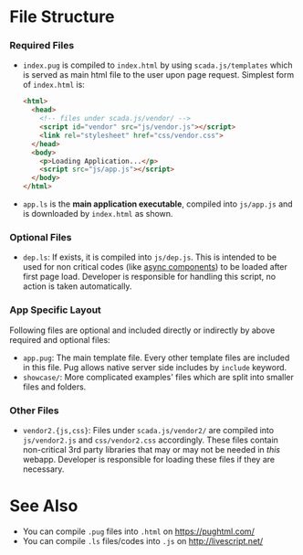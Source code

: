# File Structure  

### Required Files

* `index.pug` is compiled to `index.html` by using `scada.js/templates` which is served as main html file to the user upon page request. Simplest form of `index.html` is:

    ```html
    <html>
      <head>
        <!-- files under scada.js/vendor/ -->
        <script id="vendor" src="js/vendor.js"></script>
        <link rel="stylesheet" href="css/vendor.css"> 
      </head>
      <body>
        <p>Loading Application...</p>
        <script src="js/app.js"></script>
      </body>
    </html>
    ```

* `app.ls` is the **main application executable**, compiled into `js/app.js` and is downloaded by `index.html` as shown.

### Optional Files

* `dep.ls`: If exists, it is compiled into `js/dep.js`. This is intended to be used for non critical codes (like [async components](https://github.com/ceremcem/ractive-synchronizer)) to be loaded after first page load. Developer is responsible for handling this script, no action is taken automatically. 

### App Specific Layout

Following files are optional and included directly or indirectly by above required and optional files:

* `app.pug`: The main template file. Every other template files are included in this file. Pug allows native server side includes by `include` keyword. 
* `showcase/`: More complicated examples' files which are split into smaller files and folders.

### Other Files 

* `vendor2.{js,css}`: Files under `scada.js/vendor2/` are compiled into `js/vendor2.js` and `css/vendor2.css` accordingly. These files contain non-critical 3rd party libraries that may or may not be needed in *this* webapp. Developer is responsible for loading these files if they are necessary. 

# See Also 

* You can compile `.pug` files into `.html` on https://pughtml.com/
* You can compile `.ls` files/codes into `.js` on http://livescript.net/
